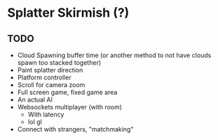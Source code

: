 # Splatter Skirmish (?)

## TODO

- Cloud Spawning buffer time (or another method to not have clouds spawn too stacked together)
- Paint splatter direction
- Platform controller
- Scroll for camera zoom
- Full screen game, fixed game area
- An actual AI
- Websockets multiplayer (with room)
  - With latency
  - lol gl
- Connect with strangers, "matchmaking"
